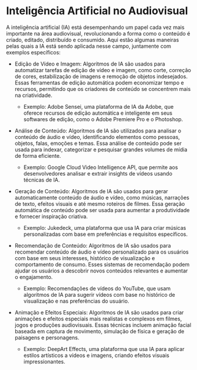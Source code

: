 # Inteligência Artificial no Audiovisual

A inteligência artificial (IA) está desempenhando um papel cada vez mais importante na área audiovisual, revolucionando a forma como o conteúdo é criado, editado, distribuído e consumido. Aqui estão algumas maneiras pelas quais a IA está sendo aplicada nesse campo, juntamente com exemplos específicos:

- Edição de Vídeo e Imagem: Algoritmos de IA são usados para automatizar tarefas de edição de vídeo e imagem, como corte, correção de cores, estabilização de imagens e remoção de objetos indesejados.
Essas ferramentas de edição automática podem economizar tempo e recursos, permitindo que os criadores de conteúdo se concentrem mais na criatividade.
  - Exemplo: Adobe Sensei, uma plataforma de IA da Adobe, que oferece recursos de edição automática e inteligente em seus softwares de edição, como o Adobe Premiere Pro e o Photoshop.

- Análise de Conteúdo: Algoritmos de IA são utilizados para analisar o conteúdo de áudio e vídeo, identificando elementos como pessoas, objetos, falas, emoções e temas.
Essa análise de conteúdo pode ser usada para indexar, categorizar e pesquisar grandes volumes de mídia de forma eficiente.
  - Exemplo: Google Cloud Video Intelligence API, que permite aos desenvolvedores analisar e extrair insights de vídeos usando técnicas de IA.

- Geração de Conteúdo: Algoritmos de IA são usados para gerar automaticamente conteúdo de áudio e vídeo, como músicas, narrações de texto, efeitos visuais e até mesmo roteiros de filmes.
Essa geração automática de conteúdo pode ser usada para aumentar a produtividade e fornecer inspiração criativa.
  - Exemplo: Jukedeck, uma plataforma que usa IA para criar músicas personalizadas com base em preferências e requisitos específicos.

- Recomendação de Conteúdo: Algoritmos de IA são usados para recomendar conteúdo de áudio e vídeo personalizado para os usuários com base em seus interesses, histórico de visualização e comportamento de consumo.
Esses sistemas de recomendação podem ajudar os usuários a descobrir novos conteúdos relevantes e aumentar o engajamento.
  - Exemplo: Recomendações de vídeos do YouTube, que usam algoritmos de IA para sugerir vídeos com base no histórico de visualização e nas preferências do usuário.

- Animação e Efeitos Especiais: Algoritmos de IA são usados para criar animações e efeitos especiais mais realistas e complexos em filmes, jogos e produções audiovisuais.
Essas técnicas incluem animação facial baseada em captura de movimento, simulação de física e geração de paisagens e personagens.
  - Exemplo: DeepArt Effects, uma plataforma que usa IA para aplicar estilos artísticos a vídeos e imagens, criando efeitos visuais impressionantes.
